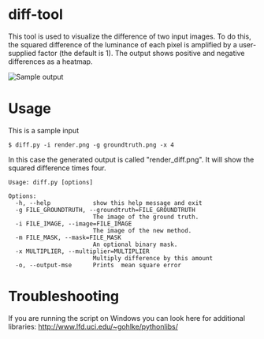 # diff-tool

This tool is used to visualize the difference of two input images. To do this, the squared difference of the luminance of each pixel is amplified by a user-supplied factor (the default is 1). The output shows positive and negative differences as a heatmap.

![Sample output](http://www.tobias-franke.eu/projects/diff_tool/s_mcguire_diff_f.jpg "Sample output")

# Usage

This is a sample input

    $ diff.py -i render.png -g groundtruth.png -x 4

In this case the generated output is called "render_diff.png". It will show the squared difference times four.

    Usage: diff.py [options]

    Options:
      -h, --help            show this help message and exit
      -g FILE_GROUNDTRUTH, --groundtruth=FILE_GROUNDTRUTH
                            The image of the ground truth.
      -i FILE_IMAGE, --image=FILE_IMAGE
                            The image of the new method.
      -m FILE_MASK, --mask=FILE_MASK
                            An optional binary mask.
      -x MULTIPLIER, --multiplier=MULTIPLIER
                            Multiply difference by this amount
      -o, --output-mse      Prints  mean square error

# Troubleshooting

If you are running the script on Windows you can look here for additional libraries:
http://www.lfd.uci.edu/~gohlke/pythonlibs/
